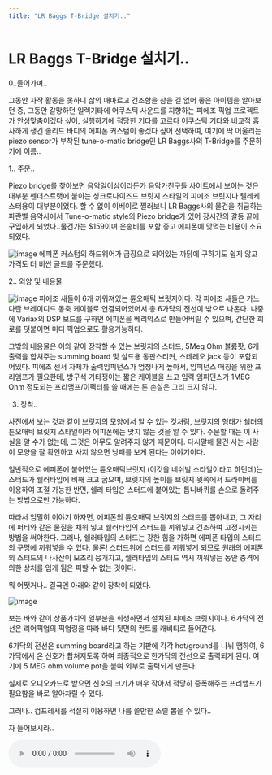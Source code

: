 ```yaml
---
title: "LR Baggs T-Bridge 설치기.."
---
```

# LR Baggs T-Bridge 설치기..

0..들어가며..

그동안 자작 활동을 못하니 삶의 매마르고 건조함을 참을 길 없어 좋은 아이템을 알아보던 중, 그동안 갈망하던 일렉기타에 어쿠스틱 사운드를 지향하는 피에조 픽업 프로젝트가 안성맞춤이겠다 싶어, 실행하기에 적당한 기타를 고르다 어쿠스틱 기타와 비교적 흡사하게 생긴 솔리드 바디의 에피폰 커스텀이 좋겠다 싶어 선택하여, 여기에 딱 어울리는 piezo sensor가 부착된 tune-o-matic bridge인 LR Baggs사의 T-Bridge를 주문하기에 이름..

1.. 주문..

Piezo bridge를 찾아보면 음악일이삼이라든가 음악가친구들 사이트에서 보이는 것은 대부분 펜더스트랫에 붙이는 싱크로나이즈드 브릿지 스타일의 피에조 브릿지나 텔레케스터용이 대부분이었다. 할 수 없이 이베이로 찔러보니 LR Baggs사의 물건을 취급하는 파란별 음악사에서 Tune-o-matic style의 Piezo bridge가 있어 장시간의 갈등 끝에 구입하게 되었다..물건가는 $159이며 운송비를 포함 중고 에피폰에 맞먹는 비용이 소요되었다.

![image](5034bb66e474a8612b35645a57066100.jpg)
에피폰 커스텀의 하드웨어가 금장으로 되어있는 까닭에 구하기도 쉽지 않고 가격도 더 비싼 골드를 주문했다.

2.. 외양 및 내용물

![image](428b0744564f58429096184a2a24365a.jpg)
피에조 새들이 6개 끼워져있는 튠오매틱 브릿지이다. 각 피에조 새들은 가느다란 브레이디드 동축 케이블로 연결되어있어서 총 6가닥의 전선이 밖으로 나온다. 나중에 Variax의 DSP 보드를 구하면 에피폰을 베리악스로 만들어버릴 수 있으며, 간단한 회로를 덧붙이면 미디 픽업으로도 활용가능하다.

그밖의 내용물은 이와 같이 장착할 수 있는 브릿지의 스터드, 5Meg Ohm 볼륨팟, 6개 출력을 합쳐주는 summing board 및 실드용 동판스티커, 스테레오 jack 등이 포함되어있다. 피에조 센서 자체가 출력임피던스가 엄청나게 높아서, 임피던스 매칭을 위한 프리앰프가 필요한데, 방구석 기타쟁이는 짧은 케이블을 쓰고 입력 임피던스가 1MEG Ohm 정도되는 프리앰프/이펙터를 쓸 때에는 톤 손실은 그리 크지 않다.

3. 장착..

사진에서 보는 것과 같이 브릿지의 모양에서 알 수 있는 것처럼, 브릿지의 형태가 쉘러의 튠오매틱 브릿지 스타일이라 에피폰에는 맞지 않는 것을 알 수 있다. 주문할 때는 이 사실을 알 수가 없는데, 그것은 아무도 알려주지 않기 때문이다. 다시말해 물건 사는 사람이 모양을 잘 확인하고 사지 않으면 낭패를 보게 된다는 이야기이다.

일반적으로 에피폰에 붙어있는 튠오매틱브릿지 (이것을 네쉬빌 스타일이라고 하던데)는 스터드가 쉘러타입에 비해 크고 굵으며, 브릿지의 높이를 브릿지 윗쪽에서 드라이버를 이용하여 조절 가능한 반면, 쉘러 타입은 스터드에 붙어있는 톱니바퀴를 손으로 돌려주는 방법으로만 가능하다.

따라서 엄밀히 이야기 하자면, 에피폰의 튠오매틱 브릿지의 스터드를 뽑아내고, 그 자리에 퍼티와 같은 물질을 채워 넣고 쉘러타입의 스터드를 끼워넣고 건조하여 고정시키는 방법을 써야한다. 그러나, 쉘러타입의 스터드는 강한 힘을 가하면 에피폰 타입의 스터드의 구멍에 끼워넣을 수 있다. 물론! 스터드위에 스터드를 끼워넣게 되므로 원래의 에피폰의 스터드의 나사산이 모조리 뭉개지고, 쉘러타입의 스터드 역시 끼워넣는 동안 충격에 의한 상처를 입게 됨은 피할 수 없는 것이다.

뭐 어쨋거나.. 결국엔 아래와 같이 장착이 되었다.

![image](c625e0fd1aec6f439d38701973123c8f.jpg)

보는 바와 같이 상품가치의 일부분을 희생하면서 설치된 피에조 브릿지이다. 6가닥의 전선은 리어픽업의 픽업링을 따라 바디 뒷면의 컨트롤 캐비티로 들어간다.

6가닥의 전선은 summing board라고 하는 기판에 각각 hot/ground를 나눠 땜하여, 6가닥에서 온 신호가 합쳐지도록 하여 최종적으로 한가닥의 전선으로 출력되게 된다. 여기에 5 MEG ohm volume pot을 붙여 외부로 출력되게 만든다.

실제로 오디오카드로 받으면 신호의 크기가 매우 작아서 적당히 증폭해주는 프리앰프가 필요함을 바로 알아차릴 수 있다. 

그러나.. 컴프레서를 적절히 이용하면 나름 쓸만한 소릴 뽑을 수 있다..

자 들어보시라..

![audio](5727abd4fb9f3571d6f2a68a474477ae.mp3)



